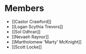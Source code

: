 # Members
+ [[Castor Crawford]]
+ [[Logan Scythia Trevors]]
+ [[Sol Odhran]] 
+ [[Nevaeh Raynor]]
+ [[Martholomew 'Marty' McKnight]]
+ [[Scott Locke]]